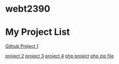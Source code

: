 # webt2390
<h1> My Project List </h1>


<a href="helloworld/index.html" target="_blank">Github Project 1</a> 

<a href="jquery1/index.html" target="_blank">project 2</a> 
<a href="jquery2/index.html" target="_blank">project 3</a> 
<a href="jquery3/index.html" target="_blank">project 4</a> 
<a href="php/index.php" target="_blank">php project</a> 
<a href="php.zip" target="_blank">php zip file</a> 
